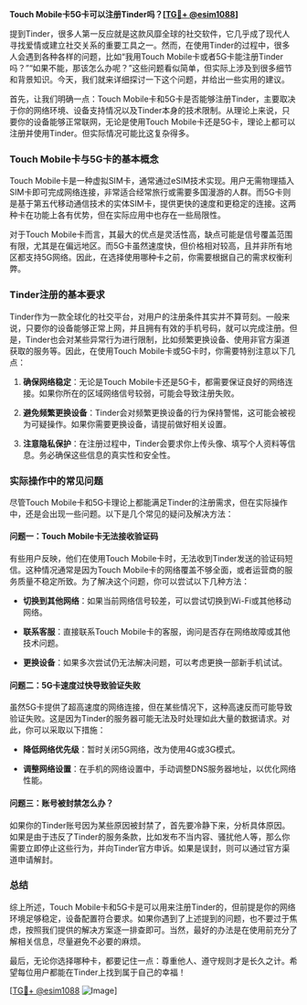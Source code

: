 **Touch Mobile卡5G卡可以注册Tinder吗？[[TG💪+ @esim1088](https://t.me/s/esim1088)]**

提到Tinder，很多人第一反应就是这款风靡全球的社交软件，它几乎成了现代人寻找爱情或建立社交关系的重要工具之一。然而，在使用Tinder的过程中，很多人会遇到各种各样的问题，比如“我用Touch Mobile卡或者5G卡能注册Tinder吗？”“如果不能，那该怎么办呢？”这些问题看似简单，但实际上涉及到很多细节和背景知识。今天，我们就来详细探讨一下这个问题，并给出一些实用的建议。

首先，让我们明确一点：Touch Mobile卡和5G卡是否能够注册Tinder，主要取决于你的网络环境、设备支持情况以及Tinder本身的技术限制。从理论上来说，只要你的设备能够正常联网，无论是使用Touch Mobile卡还是5G卡，理论上都可以注册并使用Tinder。但实际情况可能比这复杂得多。

### Touch Mobile卡与5G卡的基本概念

Touch Mobile卡是一种虚拟SIM卡，通常通过eSIM技术实现。用户无需物理插入SIM卡即可完成网络连接，非常适合经常旅行或需要多国漫游的人群。而5G卡则是基于第五代移动通信技术的实体SIM卡，提供更快的速度和更稳定的连接。这两种卡在功能上各有优势，但在实际应用中也存在一些局限性。

对于Touch Mobile卡而言，其最大的优点是灵活性高，缺点可能是信号覆盖范围有限，尤其是在偏远地区。而5G卡虽然速度快，但价格相对较高，且并非所有地区都支持5G网络。因此，在选择使用哪种卡之前，你需要根据自己的需求权衡利弊。

### Tinder注册的基本要求

Tinder作为一款全球化的社交平台，对用户的注册条件其实并不算苛刻。一般来说，只要你的设备能够正常上网，并且拥有有效的手机号码，就可以完成注册。但是，Tinder也会对某些异常行为进行限制，比如频繁更换设备、使用非官方渠道获取的服务等。因此，在使用Touch Mobile卡或5G卡时，你需要特别注意以下几点：

1. **确保网络稳定**：无论是Touch Mobile卡还是5G卡，都需要保证良好的网络连接。如果你所在的区域网络信号较弱，可能会导致注册失败。
   
2. **避免频繁更换设备**：Tinder会对频繁更换设备的行为保持警惕，这可能会被视为可疑操作。如果你需要更换设备，请提前做好相关设置。

3. **注意隐私保护**：在注册过程中，Tinder会要求你上传头像、填写个人资料等信息。务必确保这些信息的真实性和安全性。

### 实际操作中的常见问题

尽管Touch Mobile卡和5G卡理论上都能满足Tinder的注册需求，但在实际操作中，还是会出现一些问题。以下是几个常见的疑问及解决方法：

#### 问题一：Touch Mobile卡无法接收验证码

有些用户反映，他们在使用Touch Mobile卡时，无法收到Tinder发送的验证码短信。这种情况通常是因为Touch Mobile卡的网络覆盖不够全面，或者运营商的服务质量不稳定所致。为了解决这个问题，你可以尝试以下几种方法：

- **切换到其他网络**：如果当前网络信号较差，可以尝试切换到Wi-Fi或其他移动网络。
  
- **联系客服**：直接联系Touch Mobile卡的客服，询问是否存在网络故障或其他技术问题。

- **更换设备**：如果多次尝试仍无法解决问题，可以考虑更换一部新手机试试。

#### 问题二：5G卡速度过快导致验证失败

虽然5G卡提供了超高速度的网络连接，但在某些情况下，这种高速反而可能导致验证失败。这是因为Tinder的服务器可能无法及时处理如此大量的数据请求。对此，你可以采取以下措施：

- **降低网络优先级**：暂时关闭5G网络，改为使用4G或3G模式。
  
- **调整网络设置**：在手机的网络设置中，手动调整DNS服务器地址，以优化网络性能。

#### 问题三：账号被封禁怎么办？

如果你的Tinder账号因为某些原因被封禁了，首先要冷静下来，分析具体原因。如果是由于违反了Tinder的服务条款，比如发布不当内容、骚扰他人等，那么你需要立即停止这些行为，并向Tinder官方申诉。如果是误封，则可以通过官方渠道申请解封。

### 总结

综上所述，Touch Mobile卡和5G卡是可以用来注册Tinder的，但前提是你的网络环境足够稳定，设备配置符合要求。如果你遇到了上述提到的问题，也不要过于焦虑，按照我们提供的解决方案逐一排查即可。当然，最好的办法是在使用前充分了解相关信息，尽量避免不必要的麻烦。

最后，无论你选择哪种卡，都要记住一点：尊重他人、遵守规则才是长久之计。希望每位用户都能在Tinder上找到属于自己的幸福！ 

[[TG💪+ @esim1088](https://t.me/s/esim1088) ![Image](https://i.postimg.cc/4NQfJmqS/Snipaste-2025-05-13-00-14-12.png)]